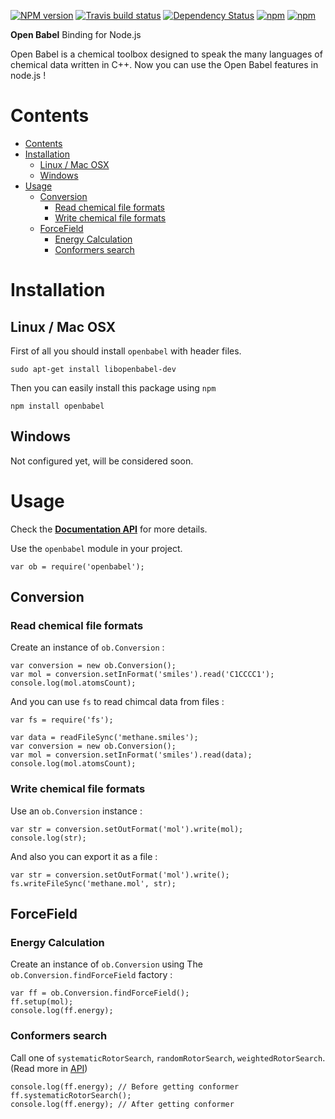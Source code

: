 [![NPM version](http://img.shields.io/npm/v/openbabel.svg?style=flat)](https://www.npmjs.org/package/openbabel) [![Travis build status](http://img.shields.io/travis/mohebifar/openbabel-node/master.svg?style=flat)](https://travis-ci.org/mohebifar/openbabel-node) [![Dependency Status](https://david-dm.org/mohebifar/openbabel-node.svg?style=flat)](https://david-dm.org/mohebifar/openbabel-node) [![npm](https://img.shields.io/npm/dm/openbabel.svg?style=flat)]() [![npm](https://img.shields.io/npm/l/openbabel.svg?style=flat)]()

**Open Babel** Binding for Node.js

Open Babel is a chemical toolbox designed to speak the many languages of chemical data written in C++. Now you can use the Open Babel features in node.js !

<h1 id="contents">Contents</h1>

* [Contents](#contents)
* [Installation](#installation)
    * [Linux / Mac OSX](#installation-linux-mac-osx)
    * [Windows](#installation-windows)
* [Usage](#usage)
    * [Conversion](#usage-conversion)
        * [Read chemical file formats](#usage-conversion-read-chemical-file-formats)
        * [Write chemical file formats](#usage-conversion-write-chemical-file-formats)
    * [ForceField](#usage-forcefield)
        * [Energy Calculation](#usage-forcefield-energy-calculation)
        * [Conformers search](#usage-forcefield-conformers-search)


<h1 id="installation">Installation</h1>

<h2 id="installation-linux-mac-osx">Linux / Mac OSX</h2>

First of all you should install `openbabel` with header files.

    sudo apt-get install libopenbabel-dev

Then you can easily install this package using `npm`

    npm install openbabel
    
<h2 id="installation-windows">Windows</h2>

Not configured yet, will be considered soon.

<h1 id="usage">Usage</h1>

Check the **[Documentation API](https://mohebifar.github.io/openbabel-node/api/)** for more details.

Use the `openbabel` module in your project.

    var ob = require('openbabel');
    

<h2 id="usage-conversion">Conversion</h2>

<h3 id="usage-conversion-read-chemical-file-formats">Read chemical file formats</h3>

Create an instance of `ob.Conversion` :

    var conversion = new ob.Conversion();
    var mol = conversion.setInFormat('smiles').read('C1CCCC1');
    console.log(mol.atomsCount);
    
And you can use `fs` to read chimcal data from files :
    
    var fs = require('fs');
    
    var data = readFileSync('methane.smiles');
    var conversion = new ob.Conversion();
    var mol = conversion.setInFormat('smiles').read(data);
    console.log(mol.atomsCount);
    
<h3 id="usage-conversion-write-chemical-file-formats">Write chemical file formats</h3>

Use an `ob.Conversion` instance :

    var str = conversion.setOutFormat('mol').write(mol);
    console.log(str);
    
And also you can export it as a file :

    var str = conversion.setOutFormat('mol').write();
    fs.writeFileSync('methane.mol', str);

<h2 id="usage-forcefield">ForceField</h2>

<h3 id="usage-forcefield-energy-calculation">Energy Calculation</h3>

Create an instance of `ob.Conversion` using The `ob.Conversion.findForceField` factory :

    var ff = ob.Conversion.findForceField();
    ff.setup(mol);
    console.log(ff.energy);
    
<h3 id="usage-forcefield-conformers-search">Conformers search</h3>

Call one of `systematicRotorSearch`, `randomRotorSearch`, `weightedRotorSearch`. (Read more in [API](https://mohebifar.github.io/openbabel-node/api/))

    console.log(ff.energy); // Before getting conformer
    ff.systematicRotorSearch();
    console.log(ff.energy); // After getting conformer
